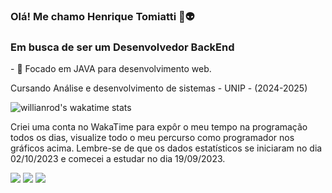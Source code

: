 ### Olá! Me chamo Henrique Tomiatti 👾👽

  <h3>Em busca de ser um Desenvolvedor BackEnd</h3>
<p>
- 🔭 Focado em JAVA para desenvolvimento web.</p>
<p>Cursando Análise e desenvolvimento de sistemas - UNIP - (2024-2025)</p>

![willianrod's wakatime stats](https://github-readme-stats.vercel.app/api/wakatime?username=tomi_&theme=radical)

Criei uma conta no WakaTime para expôr o meu tempo na programação todos os dias, visualize todo o meu percurso como programador nos gráficos acima. Lembre-se de que os dados estatísticos se iniciaram no dia 02/10/2023 e comecei a estudar no dia 19/09/2023.

<div> 
  <a href = "https://www.instagram.com/tomiatti_/" target="_blank"><img src="https://img.shields.io/badge/-Instagram-%23E4405F?style=for-the-badge&logo=instagram&logoColor=white" target="_blank"></a>
  <a href = "mailto: tomiattihtm@gmail.com"><img src="https://img.shields.io/badge/-Gmail-%23333?style=for-the-badge&logo=gmail&logoColor=white" target="_blank"></a>
  <a href = "https://www.linkedin.com/in/henrique-tomiatti-moreira-3a8142270/" target="_blank"><img src="https://img.shields.io/badge/-LinkedIn-%230077B5?style=for-the-badge&logo=linkedin&logoColor=white" target="_blank"></a> 
</div>



